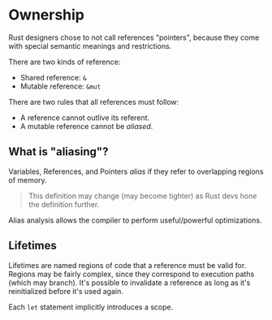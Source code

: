 # Ownership

Rust designers chose to not call references "pointers", because they come with special semantic meanings and restrictions.

There are two kinds of reference:

* Shared reference: `&`
* Mutable reference: `&mut`

There are two rules that all references must follow:

* A reference cannot outlive its referent.
* A mutable reference cannot be *aliased*.

## What is "aliasing"?

Variables, References, and Pointers *alias* if they refer to overlapping regions of memory.

> This definition may change (may become tighter) as Rust devs hone the definition further.

Alias analysis allows the compiler to perform useful/powerful optimizations.

## Lifetimes

Lifetimes are named regions of code that a reference must be valid for.  Regions may be fairly complex, since they correspond to execution paths (which may branch).  It's possible to invalidate a reference as long as it's reinitialized before it's used again.

Each `let` statement implicitly introduces a scope.
